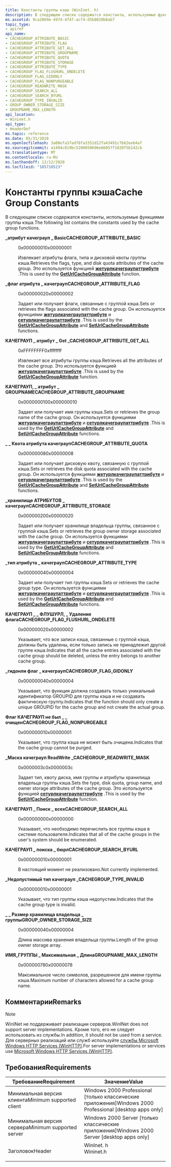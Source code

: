 ```yaml
---
title: Константы группы кэша (WinInet. h)
description: В следующем списке содержатся константы, используемые функциями группы кэша.
ms.assetid: 9ca2069e-497d-4747-acf4-d5b8020b8ab7
topic_type:
- apiref
api_name:
- CACHEGROUP_ATTRIBUTE_BASIC
- CACHEGROUP_ATTRIBUTE_FLAG
- CACHEGROUP_ATTRIBUTE_GET_ALL
- CACHEGROUP_ATTRIBUTE_GROUPNAME
- CACHEGROUP_ATTRIBUTE_QUOTA
- CACHEGROUP_ATTRIBUTE_STORAGE
- CACHEGROUP_ATTRIBUTE_TYPE
- CACHEGROUP_FLAG_FLUSHURL_ONDELETE
- CACHEGROUP_FLAG_GIDONLY
- CACHEGROUP_FLAG_NONPURGEABLE
- CACHEGROUP_READWRITE_MASK
- CACHEGROUP_SEARCH_ALL
- CACHEGROUP_SEARCH_BYURL
- CACHEGROUP_TYPE_INVALID
- GROUP_OWNER_STORAGE_SIZE
- GROUPNAME_MAX_LENGTH
api_location:
- Wininet.h
api_type:
- HeaderDef
ms.topic: reference
ms.date: 05/31/2018
ms.openlocfilehash: 3a08efa37ad78fa3351d12fa43491c7b62ee64af
ms.sourcegitcommit: a1494c819bc5200050696e66057f1020f5b142cb
ms.translationtype: MT
ms.contentlocale: ru-RU
ms.lasthandoff: 12/12/2020
ms.locfileid: "105710523"
---
```

# <a name="cache-group-constants"></a><span data-ttu-id="102a7-103">Константы группы кэша</span><span class="sxs-lookup"><span data-stu-id="102a7-103">Cache Group Constants</span></span>

<span data-ttu-id="102a7-104">В следующем списке содержатся константы, используемые функциями группы кэша.</span><span class="sxs-lookup"><span data-stu-id="102a7-104">The following list contains the constants used by the cache group functions.</span></span>

<dl> <dt>

<span data-ttu-id="102a7-105"><span id="CACHEGROUP_ATTRIBUTE_BASIC"></span><span id="cachegroup_attribute_basic"></span>**\_атрибут качеграуп \_ Basic**</span><span class="sxs-lookup"><span data-stu-id="102a7-105"><span id="CACHEGROUP_ATTRIBUTE_BASIC"></span><span id="cachegroup_attribute_basic"></span>**CACHEGROUP\_ATTRIBUTE\_BASIC**</span></span>
</dt> <dd> <dl> <dt>

<span data-ttu-id="102a7-106">0x00000001</span><span class="sxs-lookup"><span data-stu-id="102a7-106">0x00000001</span></span>
</dt> <dt>



<span data-ttu-id="102a7-107">Извлекает атрибуты флага, типа и дисковой квоты группы кэша.</span><span class="sxs-lookup"><span data-stu-id="102a7-107">Retrieves the flags, type, and disk quota attributes of the cache group.</span></span> <span data-ttu-id="102a7-108">Это используется функцией [**жетурлкачеграупаттрибуте**](/windows/desktop/api/Wininet/nf-wininet-geturlcachegroupattributea) .</span><span class="sxs-lookup"><span data-stu-id="102a7-108">This is used by the [**GetUrlCacheGroupAttribute**](/windows/desktop/api/Wininet/nf-wininet-geturlcachegroupattributea) function.</span></span>


</dt> </dl> </dd> <dt>

<span data-ttu-id="102a7-109"><span id="CACHEGROUP_ATTRIBUTE_FLAG"></span><span id="cachegroup_attribute_flag"></span>**\_флаг атрибута \_ качеграуп**</span><span class="sxs-lookup"><span data-stu-id="102a7-109"><span id="CACHEGROUP_ATTRIBUTE_FLAG"></span><span id="cachegroup_attribute_flag"></span>**CACHEGROUP\_ATTRIBUTE\_FLAG**</span></span>
</dt> <dd> <dl> <dt>

<span data-ttu-id="102a7-110">0x00000002</span><span class="sxs-lookup"><span data-stu-id="102a7-110">0x00000002</span></span>
</dt> <dt>



<span data-ttu-id="102a7-111">Задает или получает флаги, связанные с группой кэша.</span><span class="sxs-lookup"><span data-stu-id="102a7-111">Sets or retrieves the flags associated with the cache group.</span></span> <span data-ttu-id="102a7-112">Он используется функциями [**жетурлкачеграупаттрибуте**](/windows/desktop/api/Wininet/nf-wininet-geturlcachegroupattributea) и [**сетурлкачеграупаттрибуте**](/windows/desktop/api/Wininet/nf-wininet-seturlcachegroupattributea) .</span><span class="sxs-lookup"><span data-stu-id="102a7-112">This is used by the [**GetUrlCacheGroupAttribute**](/windows/desktop/api/Wininet/nf-wininet-geturlcachegroupattributea) and [**SetUrlCacheGroupAttribute**](/windows/desktop/api/Wininet/nf-wininet-seturlcachegroupattributea) functions.</span></span>


</dt> </dl> </dd> <dt>

<span data-ttu-id="102a7-113"><span id="CACHEGROUP_ATTRIBUTE_GET_ALL"></span><span id="cachegroup_attribute_get_all"></span>**КАЧЕГРАУП \_ атрибут \_ Get \_**</span><span class="sxs-lookup"><span data-stu-id="102a7-113"><span id="CACHEGROUP_ATTRIBUTE_GET_ALL"></span><span id="cachegroup_attribute_get_all"></span>**CACHEGROUP\_ATTRIBUTE\_GET\_ALL**</span></span>
</dt> <dd> <dl> <dt>

<span data-ttu-id="102a7-114">0xFFFFFFFF</span><span class="sxs-lookup"><span data-stu-id="102a7-114">0xffffffff</span></span>
</dt> <dt>



<span data-ttu-id="102a7-115">Извлекает все атрибуты группы кэша.</span><span class="sxs-lookup"><span data-stu-id="102a7-115">Retrieves all the attributes of the cache group.</span></span> <span data-ttu-id="102a7-116">Это используется функцией [**жетурлкачеграупаттрибуте**](/windows/desktop/api/Wininet/nf-wininet-geturlcachegroupattributea) .</span><span class="sxs-lookup"><span data-stu-id="102a7-116">This is used by the [**GetUrlCacheGroupAttribute**](/windows/desktop/api/Wininet/nf-wininet-geturlcachegroupattributea) function.</span></span>


</dt> </dl> </dd> <dt>

<span data-ttu-id="102a7-117"><span id="CACHEGROUP_ATTRIBUTE_GROUPNAME"></span><span id="cachegroup_attribute_groupname"></span>**КАЧЕГРАУП, \_ атрибут \_ GROUPNAME**</span><span class="sxs-lookup"><span data-stu-id="102a7-117"><span id="CACHEGROUP_ATTRIBUTE_GROUPNAME"></span><span id="cachegroup_attribute_groupname"></span>**CACHEGROUP\_ATTRIBUTE\_GROUPNAME**</span></span>
</dt> <dd> <dl> <dt>

<span data-ttu-id="102a7-118">0x000000010</span><span class="sxs-lookup"><span data-stu-id="102a7-118">0x000000010</span></span>
</dt> <dt>



<span data-ttu-id="102a7-119">Задает или получает имя группы кэша.</span><span class="sxs-lookup"><span data-stu-id="102a7-119">Sets or retrieves the group name of the cache group.</span></span> <span data-ttu-id="102a7-120">Он используется функциями [**жетурлкачеграупаттрибуте**](/windows/desktop/api/Wininet/nf-wininet-geturlcachegroupattributea) и [**сетурлкачеграупаттрибуте**](/windows/desktop/api/Wininet/nf-wininet-seturlcachegroupattributea) .</span><span class="sxs-lookup"><span data-stu-id="102a7-120">This is used by the [**GetUrlCacheGroupAttribute**](/windows/desktop/api/Wininet/nf-wininet-geturlcachegroupattributea) and [**SetUrlCacheGroupAttribute**](/windows/desktop/api/Wininet/nf-wininet-seturlcachegroupattributea) functions.</span></span>


</dt> </dl> </dd> <dt>

<span data-ttu-id="102a7-121"><span id="CACHEGROUP_ATTRIBUTE_QUOTA"></span><span id="cachegroup_attribute_quota"></span>**\_ \_ Квота атрибута качеграуп**</span><span class="sxs-lookup"><span data-stu-id="102a7-121"><span id="CACHEGROUP_ATTRIBUTE_QUOTA"></span><span id="cachegroup_attribute_quota"></span>**CACHEGROUP\_ATTRIBUTE\_QUOTA**</span></span>
</dt> <dd> <dl> <dt>

<span data-ttu-id="102a7-122">0x00000008</span><span class="sxs-lookup"><span data-stu-id="102a7-122">0x00000008</span></span>
</dt> <dt>



<span data-ttu-id="102a7-123">Задает или получает дисковую квоту, связанную с группой кэша.</span><span class="sxs-lookup"><span data-stu-id="102a7-123">Sets or retrieves the disk quota associated with the cache group.</span></span> <span data-ttu-id="102a7-124">Он используется функциями [**жетурлкачеграупаттрибуте**](/windows/desktop/api/Wininet/nf-wininet-geturlcachegroupattributea) и [**сетурлкачеграупаттрибуте**](/windows/desktop/api/Wininet/nf-wininet-seturlcachegroupattributea) .</span><span class="sxs-lookup"><span data-stu-id="102a7-124">This is used by the [**GetUrlCacheGroupAttribute**](/windows/desktop/api/Wininet/nf-wininet-geturlcachegroupattributea) and [**SetUrlCacheGroupAttribute**](/windows/desktop/api/Wininet/nf-wininet-seturlcachegroupattributea) functions.</span></span>


</dt> </dl> </dd> <dt>

<span data-ttu-id="102a7-125"><span id="CACHEGROUP_ATTRIBUTE_STORAGE"></span><span id="cachegroup_attribute_storage"></span>**\_хранилище АТРИБУТОВ \_ качеграуп**</span><span class="sxs-lookup"><span data-stu-id="102a7-125"><span id="CACHEGROUP_ATTRIBUTE_STORAGE"></span><span id="cachegroup_attribute_storage"></span>**CACHEGROUP\_ATTRIBUTE\_STORAGE**</span></span>
</dt> <dd> <dl> <dt>

<span data-ttu-id="102a7-126">0x00000020</span><span class="sxs-lookup"><span data-stu-id="102a7-126">0x00000020</span></span>
</dt> <dt>



<span data-ttu-id="102a7-127">Задает или получает хранилище владельца группы, связанное с группой кэша.</span><span class="sxs-lookup"><span data-stu-id="102a7-127">Sets or retrieves the group owner storage associated with the cache group.</span></span> <span data-ttu-id="102a7-128">Он используется функциями [**жетурлкачеграупаттрибуте**](/windows/desktop/api/Wininet/nf-wininet-geturlcachegroupattributea) и [**сетурлкачеграупаттрибуте**](/windows/desktop/api/Wininet/nf-wininet-seturlcachegroupattributea) .</span><span class="sxs-lookup"><span data-stu-id="102a7-128">This is used by the [**GetUrlCacheGroupAttribute**](/windows/desktop/api/Wininet/nf-wininet-geturlcachegroupattributea) and [**SetUrlCacheGroupAttribute**](/windows/desktop/api/Wininet/nf-wininet-seturlcachegroupattributea) functions.</span></span>


</dt> </dl> </dd> <dt>

<span data-ttu-id="102a7-129"><span id="CACHEGROUP_ATTRIBUTE_TYPE"></span><span id="cachegroup_attribute_type"></span>**\_тип атрибута \_ качеграуп**</span><span class="sxs-lookup"><span data-stu-id="102a7-129"><span id="CACHEGROUP_ATTRIBUTE_TYPE"></span><span id="cachegroup_attribute_type"></span>**CACHEGROUP\_ATTRIBUTE\_TYPE**</span></span>
</dt> <dd> <dl> <dt>

<span data-ttu-id="102a7-130">0x00000004</span><span class="sxs-lookup"><span data-stu-id="102a7-130">0x00000004</span></span>
</dt> <dt>



<span data-ttu-id="102a7-131">Задает или получает тип группы кэша.</span><span class="sxs-lookup"><span data-stu-id="102a7-131">Sets or retrieves the cache group type.</span></span> <span data-ttu-id="102a7-132">Он используется функциями [**жетурлкачеграупаттрибуте**](/windows/desktop/api/Wininet/nf-wininet-geturlcachegroupattributea) и [**сетурлкачеграупаттрибуте**](/windows/desktop/api/Wininet/nf-wininet-seturlcachegroupattributea) .</span><span class="sxs-lookup"><span data-stu-id="102a7-132">This is used by the [**GetUrlCacheGroupAttribute**](/windows/desktop/api/Wininet/nf-wininet-geturlcachegroupattributea) and [**SetUrlCacheGroupAttribute**](/windows/desktop/api/Wininet/nf-wininet-seturlcachegroupattributea) functions.</span></span>


</dt> </dl> </dd> <dt>

<span data-ttu-id="102a7-133"><span id="CACHEGROUP_FLAG_FLUSHURL_ONDELETE"></span><span id="cachegroup_flag_flushurl_ondelete"></span>**КАЧЕГРАУП \_ \_ ФЛУШУРЛ, \_ Удаление флага**</span><span class="sxs-lookup"><span data-stu-id="102a7-133"><span id="CACHEGROUP_FLAG_FLUSHURL_ONDELETE"></span><span id="cachegroup_flag_flushurl_ondelete"></span>**CACHEGROUP\_FLAG\_FLUSHURL\_ONDELETE**</span></span>
</dt> <dd> <dl> <dt>

<span data-ttu-id="102a7-134">0x00000002</span><span class="sxs-lookup"><span data-stu-id="102a7-134">0x00000002</span></span>
</dt> <dt>



<span data-ttu-id="102a7-135">Указывает, что все записи кэша, связанные с группой кэша, должны быть удалены, если только запись не принадлежит другой группе кэша.</span><span class="sxs-lookup"><span data-stu-id="102a7-135">Indicates that all the cache entries associated with the cache group should be deleted, unless the entry belongs to another cache group.</span></span>


</dt> </dl> </dd> <dt>

<span data-ttu-id="102a7-136"><span id="CACHEGROUP_FLAG_GIDONLY"></span><span id="cachegroup_flag_gidonly"></span>**\_гидонли флаг \_ качеграуп**</span><span class="sxs-lookup"><span data-stu-id="102a7-136"><span id="CACHEGROUP_FLAG_GIDONLY"></span><span id="cachegroup_flag_gidonly"></span>**CACHEGROUP\_FLAG\_GIDONLY**</span></span>
</dt> <dd> <dl> <dt>

<span data-ttu-id="102a7-137">0x00000004</span><span class="sxs-lookup"><span data-stu-id="102a7-137">0x00000004</span></span>
</dt> <dt>



<span data-ttu-id="102a7-138">Указывает, что функция должна создавать только уникальный идентификатор GROUPID для группы кэша и не создавать фактическую группу.</span><span class="sxs-lookup"><span data-stu-id="102a7-138">Indicates that the function should only create a unique GROUPID for the cache group and not create the actual group.</span></span>


</dt> </dl> </dd> <dt>

<span data-ttu-id="102a7-139"><span id="CACHEGROUP_FLAG_NONPURGEABLE"></span><span id="cachegroup_flag_nonpurgeable"></span>**Флаг КАЧЕГРАУП не был \_ \_ очищен**</span><span class="sxs-lookup"><span data-stu-id="102a7-139"><span id="CACHEGROUP_FLAG_NONPURGEABLE"></span><span id="cachegroup_flag_nonpurgeable"></span>**CACHEGROUP\_FLAG\_NONPURGEABLE**</span></span>
</dt> <dd> <dl> <dt>

<span data-ttu-id="102a7-140">0x00000001</span><span class="sxs-lookup"><span data-stu-id="102a7-140">0x00000001</span></span>
</dt> <dt>



<span data-ttu-id="102a7-141">Указывает, что группа кэша не может быть очищена.</span><span class="sxs-lookup"><span data-stu-id="102a7-141">Indicates that the cache group cannot be purged.</span></span>


</dt> </dl> </dd> <dt>

<span data-ttu-id="102a7-142"><span id="CACHEGROUP_READWRITE_MASK"></span><span id="cachegroup_readwrite_mask"></span>**\_Маска качеграуп ReadWrite \_**</span><span class="sxs-lookup"><span data-stu-id="102a7-142"><span id="CACHEGROUP_READWRITE_MASK"></span><span id="cachegroup_readwrite_mask"></span>**CACHEGROUP\_READWRITE\_MASK**</span></span>
</dt> <dd> <dl> <dt>

<span data-ttu-id="102a7-143">0x0000003c</span><span class="sxs-lookup"><span data-stu-id="102a7-143">0x0000003c</span></span>
</dt> <dt>



<span data-ttu-id="102a7-144">Задает тип, квоту диска, имя группы и атрибуты хранилища владельца группы кэша.</span><span class="sxs-lookup"><span data-stu-id="102a7-144">Sets the type, disk quota, group name, and owner storage attributes of the cache group.</span></span> <span data-ttu-id="102a7-145">Это используется функцией [**сетурлкачеграупаттрибуте**](/windows/desktop/api/Wininet/nf-wininet-seturlcachegroupattributea) .</span><span class="sxs-lookup"><span data-stu-id="102a7-145">This is used by the [**SetUrlCacheGroupAttribute**](/windows/desktop/api/Wininet/nf-wininet-seturlcachegroupattributea) function.</span></span>


</dt> </dl> </dd> <dt>

<span data-ttu-id="102a7-146"><span id="CACHEGROUP_SEARCH_ALL"></span><span id="cachegroup_search_all"></span>**КАЧЕГРАУП \_ Поиск \_ всех**</span><span class="sxs-lookup"><span data-stu-id="102a7-146"><span id="CACHEGROUP_SEARCH_ALL"></span><span id="cachegroup_search_all"></span>**CACHEGROUP\_SEARCH\_ALL**</span></span>
</dt> <dd> <dl> <dt>

<span data-ttu-id="102a7-147">0x00000000</span><span class="sxs-lookup"><span data-stu-id="102a7-147">0x00000000</span></span>
</dt> <dt>



<span data-ttu-id="102a7-148">Указывает, что необходимо перечислить все группы кэша в системе пользователя.</span><span class="sxs-lookup"><span data-stu-id="102a7-148">Indicates that all of the cache groups in the user's system should be enumerated.</span></span>


</dt> </dl> </dd> <dt>

<span data-ttu-id="102a7-149"><span id="CACHEGROUP_SEARCH_BYURL"></span><span id="cachegroup_search_byurl"></span>**КАЧЕГРАУП \_ поиска \_ бюрл**</span><span class="sxs-lookup"><span data-stu-id="102a7-149"><span id="CACHEGROUP_SEARCH_BYURL"></span><span id="cachegroup_search_byurl"></span>**CACHEGROUP\_SEARCH\_BYURL**</span></span>
</dt> <dd> <dl> <dt>

<span data-ttu-id="102a7-150">0x00000001</span><span class="sxs-lookup"><span data-stu-id="102a7-150">0x00000001</span></span>
</dt> <dt>



<span data-ttu-id="102a7-151">В настоящий момент не реализовано.</span><span class="sxs-lookup"><span data-stu-id="102a7-151">Not currently implemented.</span></span>


</dt> </dl> </dd> <dt>

<span data-ttu-id="102a7-152"><span id="CACHEGROUP_TYPE_INVALID"></span><span id="cachegroup_type_invalid"></span>**\_Недопустимый тип качеграуп \_**</span><span class="sxs-lookup"><span data-stu-id="102a7-152"><span id="CACHEGROUP_TYPE_INVALID"></span><span id="cachegroup_type_invalid"></span>**CACHEGROUP\_TYPE\_INVALID**</span></span>
</dt> <dd> <dl> <dt>

<span data-ttu-id="102a7-153">0x00000001</span><span class="sxs-lookup"><span data-stu-id="102a7-153">0x00000001</span></span>
</dt> <dt>



<span data-ttu-id="102a7-154">Указывает, что тип группы кэша недопустим.</span><span class="sxs-lookup"><span data-stu-id="102a7-154">Indicates that the cache group type is invalid.</span></span>


</dt> </dl> </dd> <dt>

<span data-ttu-id="102a7-155"><span id="GROUP_OWNER_STORAGE_SIZE"></span><span id="group_owner_storage_size"></span>**\_ \_ Размер хранилища владельца \_ группы**</span><span class="sxs-lookup"><span data-stu-id="102a7-155"><span id="GROUP_OWNER_STORAGE_SIZE"></span><span id="group_owner_storage_size"></span>**GROUP\_OWNER\_STORAGE\_SIZE**</span></span>
</dt> <dd> <dl> <dt>

<span data-ttu-id="102a7-156">0x00000004</span><span class="sxs-lookup"><span data-stu-id="102a7-156">0x00000004</span></span>
</dt> <dt>



<span data-ttu-id="102a7-157">Длина массива хранения владельца группы.</span><span class="sxs-lookup"><span data-stu-id="102a7-157">Length of the group owner storage array.</span></span>


</dt> </dl> </dd> <dt>

<span data-ttu-id="102a7-158"><span id="GROUPNAME_MAX_LENGTH"></span><span id="groupname_max_length"></span>**ИМЯ_ГРУППЫ \_ Максимальная \_ Длина**</span><span class="sxs-lookup"><span data-stu-id="102a7-158"><span id="GROUPNAME_MAX_LENGTH"></span><span id="groupname_max_length"></span>**GROUPNAME\_MAX\_LENGTH**</span></span>
</dt> <dd> <dl> <dt>

<span data-ttu-id="102a7-159">0x00000078</span><span class="sxs-lookup"><span data-stu-id="102a7-159">0x00000078</span></span>
</dt> <dt>



<span data-ttu-id="102a7-160">Максимальное число символов, разрешенное для имени группы кэша.</span><span class="sxs-lookup"><span data-stu-id="102a7-160">Maximum number of characters allowed for a cache group name.</span></span>


</dt> </dl> </dd> </dl>

## <a name="remarks"></a><span data-ttu-id="102a7-161">Комментарии</span><span class="sxs-lookup"><span data-stu-id="102a7-161">Remarks</span></span>

> [!Note]  
> <span data-ttu-id="102a7-162">WinINet не поддерживает реализации серверов.</span><span class="sxs-lookup"><span data-stu-id="102a7-162">WinINet does not support server implementations.</span></span> <span data-ttu-id="102a7-163">Кроме того, его не следует использовать из службы.</span><span class="sxs-lookup"><span data-stu-id="102a7-163">In addition, it should not be used from a service.</span></span> <span data-ttu-id="102a7-164">Для серверных реализаций или служб используйте [службы Microsoft Windows HTTP Services (WinHTTP)](/windows/desktop/WinHttp/winhttp-start-page).</span><span class="sxs-lookup"><span data-stu-id="102a7-164">For server implementations or services use [Microsoft Windows HTTP Services (WinHTTP)](/windows/desktop/WinHttp/winhttp-start-page).</span></span>

 

## <a name="requirements"></a><span data-ttu-id="102a7-165">Требования</span><span class="sxs-lookup"><span data-stu-id="102a7-165">Requirements</span></span>



| <span data-ttu-id="102a7-166">Требование</span><span class="sxs-lookup"><span data-stu-id="102a7-166">Requirement</span></span> | <span data-ttu-id="102a7-167">Значение</span><span class="sxs-lookup"><span data-stu-id="102a7-167">Value</span></span> |
|-------------------------------------|--------------------------------------------------------------------------------------|
| <span data-ttu-id="102a7-168">Минимальная версия клиента</span><span class="sxs-lookup"><span data-stu-id="102a7-168">Minimum supported client</span></span><br/> | <span data-ttu-id="102a7-169">Windows 2000 Professional \[только классические приложения\]</span><span class="sxs-lookup"><span data-stu-id="102a7-169">Windows 2000 Professional \[desktop apps only\]</span></span><br/>                           |
| <span data-ttu-id="102a7-170">Минимальная версия сервера</span><span class="sxs-lookup"><span data-stu-id="102a7-170">Minimum supported server</span></span><br/> | <span data-ttu-id="102a7-171">Windows 2000 Server \[только классические приложения\]</span><span class="sxs-lookup"><span data-stu-id="102a7-171">Windows 2000 Server \[desktop apps only\]</span></span><br/>                                 |
| <span data-ttu-id="102a7-172">Заголовок</span><span class="sxs-lookup"><span data-stu-id="102a7-172">Header</span></span><br/>                   | <dl> <span data-ttu-id="102a7-173"><dt>WinInet. h</dt></span><span class="sxs-lookup"><span data-stu-id="102a7-173"><dt>Wininet.h</dt></span></span> </dl> |



 

